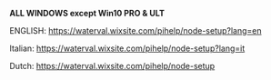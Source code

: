 **ALL WINDOWS except Win10 PRO & ULT**

ENGLISH: 
https://waterval.wixsite.com/pihelp/node-setup?lang=en

Italian: 
https://waterval.wixsite.com/pihelp/node-setup?lang=it

Dutch: 
https://waterval.wixsite.com/pihelp/node-setup
